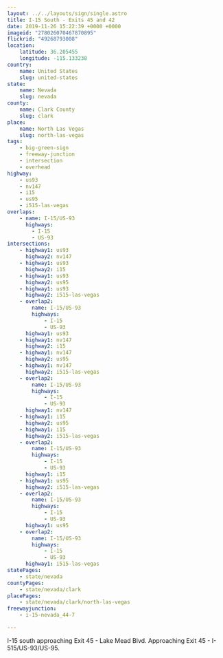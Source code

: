 ```yaml
---
layout: ../../layouts/sign/single.astro
title: I-15 South - Exits 45 and 42
date: 2019-11-26 15:22:39 +0000 +0000
imageid: "278026070467870895"
flickrid: "49268793008"
location:
    latitude: 36.205455
    longitude: -115.133238
country:
    name: United States
    slug: united-states
state:
    name: Nevada
    slug: nevada
county:
    name: Clark County
    slug: clark
place:
    name: North Las Vegas
    slug: north-las-vegas
tags:
    - big-green-sign
    - freeway-junction
    - intersection
    - overhead
highway:
    - us93
    - nv147
    - i15
    - us95
    - i515-las-vegas
overlaps:
    - name: I-15/US-93
      highways:
        - I-15
        - US-93
intersections:
    - highway1: us93
      highway2: nv147
    - highway1: us93
      highway2: i15
    - highway1: us93
      highway2: us95
    - highway1: us93
      highway2: i515-las-vegas
    - overlap2:
        name: I-15/US-93
        highways:
            - I-15
            - US-93
      highway1: us93
    - highway1: nv147
      highway2: i15
    - highway1: nv147
      highway2: us95
    - highway1: nv147
      highway2: i515-las-vegas
    - overlap2:
        name: I-15/US-93
        highways:
            - I-15
            - US-93
      highway1: nv147
    - highway1: i15
      highway2: us95
    - highway1: i15
      highway2: i515-las-vegas
    - overlap2:
        name: I-15/US-93
        highways:
            - I-15
            - US-93
      highway1: i15
    - highway1: us95
      highway2: i515-las-vegas
    - overlap2:
        name: I-15/US-93
        highways:
            - I-15
            - US-93
      highway1: us95
    - overlap2:
        name: I-15/US-93
        highways:
            - I-15
            - US-93
      highway1: i515-las-vegas
statePages:
    - state/nevada
countyPages:
    - state/nevada/clark
placePages:
    - state/nevada/clark/north-las-vegas
freewayjunction:
    - i-15-nevada_44-7

---
```

I-15 south approaching Exit 45 - Lake Mead Blvd.  Approaching Exit 45 - I-515/US-93/US-95.